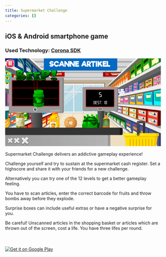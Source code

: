 ```yaml
---
title: Supermarket Challenge
categories: []
---
```


## iOS & Android smartphone game

### Used Technology: [Corona SDK](https://coronalabs.com/)

![Supermarket Challenge Screenshot](../../../images/projects/supermarket-challenge.png)

Supermarket Challenge delivers an addictive gameplay experience!

Challenge yourself and try to sustain at the supermarket cash register. Set a highscore and share it with your friends for a new challenge.

Alternatively you can try one of the 12 levels to get a better gameplay feeling.

You have to scan articles, enter the correct barcode for fruits and throw bombs away before they explode.

Surprise boxes can include useful extras or have a negative surprise for you.

Be careful! Unscanned articles in the shopping basket or articles which are thrown out of the screen, cost a life. You have three lifes per round.

<div style="display: flex; flex-wrap: wrap; justify-content: flex-start; align-items: center;">

<a href='https://play.google.com/store/apps/details?id=de.mokkapps.supermarketchallenge&pcampaignid=MKT-Other-global-all-co-prtnr-py-PartBadge-Mar2515-1'><img width="230px" height="90px" alt='Get it on Google Play' src='https://play.google.com/intl/en_us/badges/images/generic/en_badge_web_generic.png'/></a>

<a href="https://itunes.apple.com/us/app/supermarket-challenge/id1207665675?mt=8" style="display:inline-block;overflow:hidden;background:url(https://linkmaker.itunes.apple.com/assets/shared/badges/en-gb/appstore-lrg.svg) no-repeat;width:300px;height:60px;background-size:contain;"></a>

</div>
